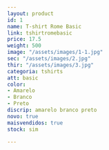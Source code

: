 ```yaml
---
layout: product
id: 1
name: T-shirt Rome Basic
link: tshirtromebasic
price: 17.5
weight: 500
image: "/assets/images/1-1.jpg"
sec: "/assets/images/2.jpg"
thir: "/assets/images/3.jpg"
categoria: tshirts
att: basic
color:
- Amarelo
- Branco
- Preto
discrip: amarelo branco preto
novo: true
maisvendidos: true
stock: sim

---
```

